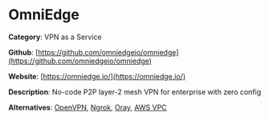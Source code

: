 
# OmniEdge

**Category**: VPN as a Service

**Github**: [https://github.com/omniedgeio/omniedge](https://github.com/omniedgeio/omniedge)

**Website**: [https://omniedge.io/](https://omniedge.io/)

**Description**:
No-code P2P layer-2 mesh VPN for enterprise with zero config 

**Alternatives**: [OpenVPN](https://openvpn.net), [Ngrok](https://ngrok.com), [Oray](https://www.oray.com), [AWS VPC](https://aws.amazon.com/vpc/)
